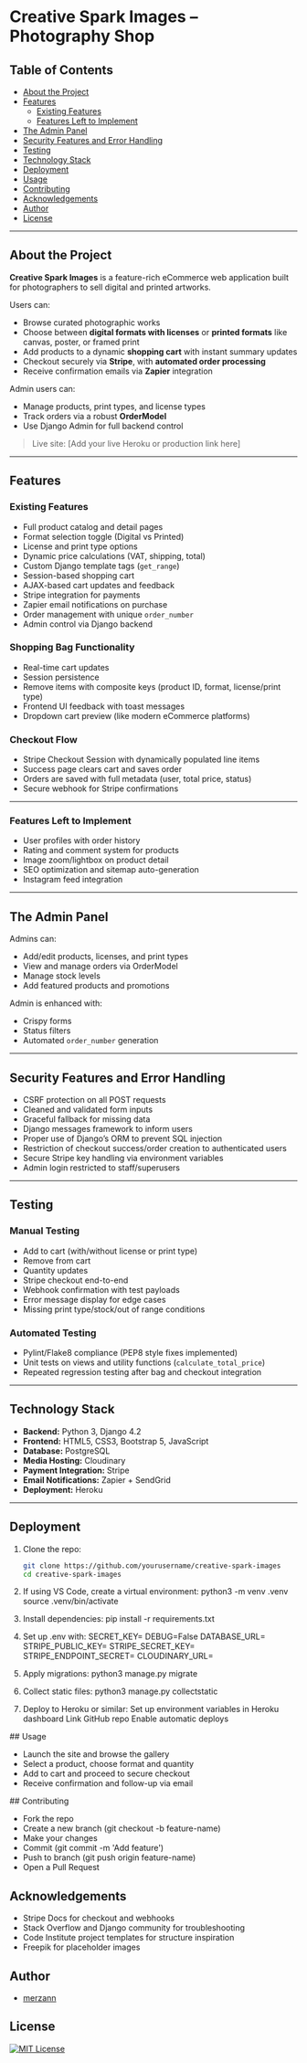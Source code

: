 # Creative Spark Images – Photography Shop

## Table of Contents

- [About the Project](#about-the-project)
- [Features](#features)
  - [Existing Features](#existing-features)
  - [Features Left to Implement](#features-left-to-implement)
- [The Admin Panel](#the-admin-panel)
- [Security Features and Error Handling](#security-features-and-error-handling)
- [Testing](#testing)
- [Technology Stack](#technology-stack)
- [Deployment](#deployment)
- [Usage](#usage)
- [Contributing](#contributing)
- [Acknowledgements](#acknowledgements)
- [Author](#author)
- [License](#license)

---

## About the Project

**Creative Spark Images** is a feature-rich eCommerce web application built for photographers to sell digital and printed artworks.

Users can:
- Browse curated photographic works
- Choose between **digital formats with licenses** or **printed formats** like canvas, poster, or framed print
- Add products to a dynamic **shopping cart** with instant summary updates
- Checkout securely via **Stripe**, with **automated order processing**
- Receive confirmation emails via **Zapier** integration

Admin users can:
- Manage products, print types, and license types
- Track orders via a robust **OrderModel**
- Use Django Admin for full backend control

> Live site: [Add your live Heroku or production link here]

---

## Features

### Existing Features

- Full product catalog and detail pages
- Format selection toggle (Digital vs Printed)
- License and print type options
- Dynamic price calculations (VAT, shipping, total)
- Custom Django template tags (`get_range`)
- Session-based shopping cart
- AJAX-based cart updates and feedback
- Stripe integration for payments
- Zapier email notifications on purchase
- Order management with unique `order_number`
- Admin control via Django backend

### Shopping Bag Functionality

- Real-time cart updates
- Session persistence
- Remove items with composite keys (product ID, format, license/print type)
- Frontend UI feedback with toast messages
- Dropdown cart preview (like modern eCommerce platforms)

### Checkout Flow

- Stripe Checkout Session with dynamically populated line items
- Success page clears cart and saves order
- Orders are saved with full metadata (user, total price, status)
- Secure webhook for Stripe confirmations

---

### Features Left to Implement

- User profiles with order history
- Rating and comment system for products
- Image zoom/lightbox on product detail
- SEO optimization and sitemap auto-generation
- Instagram feed integration

---

## The Admin Panel

Admins can:
- Add/edit products, licenses, and print types
- View and manage orders via OrderModel
- Manage stock levels
- Add featured products and promotions

Admin is enhanced with:
- Crispy forms
- Status filters
- Automated `order_number` generation

---

## Security Features and Error Handling

- CSRF protection on all POST requests
- Cleaned and validated form inputs
- Graceful fallback for missing data
- Django messages framework to inform users
- Proper use of Django’s ORM to prevent SQL injection
- Restriction of checkout success/order creation to authenticated users
- Secure Stripe key handling via environment variables
- Admin login restricted to staff/superusers

---

## Testing

### Manual Testing

- Add to cart (with/without license or print type)
- Remove from cart
- Quantity updates
- Stripe checkout end-to-end
- Webhook confirmation with test payloads
- Error message display for edge cases
- Missing print type/stock/out of range conditions

### Automated Testing

- Pylint/Flake8 compliance (PEP8 style fixes implemented)
- Unit tests on views and utility functions (`calculate_total_price`)
- Repeated regression testing after bag and checkout integration

---

## Technology Stack

- **Backend:** Python 3, Django 4.2
- **Frontend:** HTML5, CSS3, Bootstrap 5, JavaScript
- **Database:** PostgreSQL
- **Media Hosting:** Cloudinary
- **Payment Integration:** Stripe
- **Email Notifications:** Zapier + SendGrid
- **Deployment:** Heroku

---

## Deployment

1. Clone the repo:
   ```bash
   git clone https://github.com/yourusername/creative-spark-images
   cd creative-spark-images

2. If using VS Code, create a virtual environment:
   python3 -m venv .venv
   source .venv/bin/activate

3. Install dependencies:
   pip install -r requirements.txt

4. Set up .env with:
   SECRET_KEY=
   DEBUG=False
   DATABASE_URL=
   STRIPE_PUBLIC_KEY=
   STRIPE_SECRET_KEY=
   STRIPE_ENDPOINT_SECRET=
   CLOUDINARY_URL=

5. Apply migrations:
   python3 manage.py migrate

6. Collect static files:
   python3 manage.py collectstatic

7. Deploy to Heroku or similar:
   Set up environment variables in Heroku dashboard
   Link GitHub repo
   Enable automatic deploys

## Usage

  - Launch the site and browse the gallery
  - Select a product, choose format and quantity
  - Add to cart and proceed to secure checkout
  - Receive confirmation and follow-up via email

## Contributing

  - Fork the repo
  - Create a new branch (git checkout -b feature-name)
  - Make your changes
  - Commit (git commit -m 'Add feature')
  - Push to branch (git push origin feature-name)
  - Open a Pull Request

## Acknowledgements

- Stripe Docs for checkout and webhooks
- Stack Overflow and Django community for troubleshooting
- Code Institute project templates for structure inspiration
- Freepik for placeholder images

## Author

- [merzann](https://github.com/merzann)

## License
[![MIT License](https://img.shields.io/badge/License%20-%20MIT-olivgreen)](LICENSE.md)